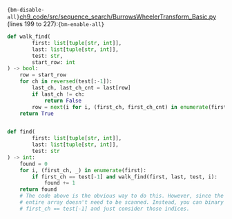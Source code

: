 `{bm-disable-all}`[ch9_code/src/sequence_search/BurrowsWheelerTransform_Basic.py](ch9_code/src/sequence_search/BurrowsWheelerTransform_Basic.py) (lines 199 to 227):`{bm-enable-all}`

```python
def walk_find(
        first: list[tuple[str, int]],
        last: list[tuple[str, int]],
        test: str,
        start_row: int
) -> bool:
    row = start_row
    for ch in reversed(test[:-1]):
        last_ch, last_ch_cnt = last[row]
        if last_ch != ch:
            return False
        row = next(i for i, (first_ch, first_ch_cnt) in enumerate(first) if first_ch == last_ch and first_ch_cnt == last_ch_cnt)
    return True


def find(
        first: list[tuple[str, int]],
        last: list[tuple[str, int]],
        test: str
) -> int:
    found = 0
    for i, (first_ch, _) in enumerate(first):
        if first_ch == test[-1] and walk_find(first, last, test, i):
            found += 1
    return found
    # The code above is the obvious way to do this. However, since the first column is always sorted by character, the
    # entire array doesn't need to be scanned. Instead, you can binary search to the first and last index with
    # first_ch == test[-1] and just consider those indices.
```